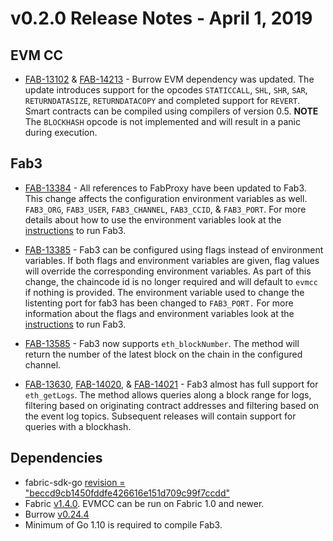 v0.2.0 Release Notes - April 1, 2019
=====================================

EVM CC
------
- [FAB-13102](https://jira.hyperledger.org/browse/FAB-13102) &
  [FAB-14213](https://jira.hyperledger.org/browse/FAB-14213) - Burrow EVM
dependency was updated. The update introduces support for the opcodes
`STATICCALL`, `SHL`, `SHR`, `SAR`, `RETURNDATASIZE`, `RETURNDATACOPY` and
completed support for `REVERT`. Smart contracts can be compiled using compilers
of version 0.5.
**NOTE** The `BLOCKHASH` opcode is not implemented and will result in a panic during
execution.

Fab3
----
- [FAB-13384](https://jira.hyperledger.org/browse/FAB-13384) - All references to
FabProxy have been updated to Fab3. This change affects the configuration
environment variables as well. `FAB3_ORG`, `FAB3_USER`, `FAB3_CHANNEL`,
`FAB3_CCID`, & `FAB3_PORT`. For more details about how to use the environment
variables look at the [instructions](../README.md#running-fab3)
to run Fab3.

- [FAB-13385](https://jira.hyperledger.org/browse/FAB-13385) - Fab3 can be
configured using flags instead of environment variables. If both flags and
environment variables are given, flag values will override the corresponding
environment variables. As part of this change, the chaincode id is no longer
required and will default to `evmcc` if nothing is provided. The environment
variable used to change the listenting port for fab3 has been changed to
`FAB3_PORT.` For more information about the flags and environment variables look
at the [instructions](../README.md#running-fab3) to run Fab3.

- [FAB-13585](https://jira.hyperledger.org/browse/FAB-13585) - Fab3 now supports
`eth_blockNumber`. The method will return the number of the latest block on the
chain in the configured channel.

- [FAB-13630](https://jira.hyperledger.org/browse/FAB-13630),
  [FAB-14020](https://jira.hyperledger.org/browse/FAB-14020), &
  [FAB-14021](https://jira.hyperledger.org/browse/FAB-14021) - Fab3 almost has
full support for `eth_getLogs`. The method allows queries along a block range
for logs, filtering based on originating contract addresses and filtering based
on the event log topics. Subsequent releases will contain support for queries
with a blockhash.

Dependencies
----------------
- fabric-sdk-go [revision = "beccd9cb1450fddfe426616e151d709c99f7ccdd"](https://github.com/hyperledger/fabric-sdk-go/tree/beccd9cb1450fddfe426616e151d709c99f7ccdd)
- Fabric [v1.4.0](https://github.com/hyperledger/fabric/releases/tag/v1.4.0). EVMCC can be run on Fabric 1.0 and newer.
- Burrow [v0.24.4](https://github.com/hyperledger/burrow/releases/tag/v0.24.4)
- Minimum of Go 1.10 is required to compile Fab3.

